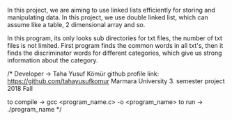 In this project, we are aiming to use linked lists efficiently for storing and manipulating data. In this project, we use double linked list, which can assume like a table, 2 dimensional array and so. 

In this program, its only looks sub directories for txt files, the number of txt files is not limited. First program finds the common words in all txt's, then it finds the discriminator words for different categories, which give us strong information about the category. 

/* Developer -> Taha Yusuf Kömür
github profile link: https://github.com/tahayusufkomur
  Marmara University 3. semester project
  2018 Fall

  to compile -> gcc <program_name.c> -o <program_name>
  to run ->     ./program_name
*/
